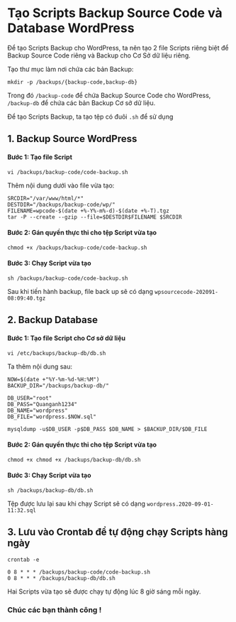 # Tạo Scripts Backup Source Code và Database WordPress

Để tạo Scripts Backup cho WordPress, ta nên tạo 2 file Scripts riêng biệt để Backup Source Code riêng và Backup cho Cơ Sở dữ liệu riêng.

Tạo thư mục làm nơi chứa các bản Backup:

`mkdir -p /backups/{backup-code,backup-db}`

Trong đó `/backup-code` để chứa Backup Source Code cho WordPress, `/backup-db` để chứa các bản Backup Cơ sở dữ liệu.

Để tạo Scripts Backup, ta tạo tệp có đuôi `.sh` để sử dụng

## 1. Backup Source WordPress

#### Bước 1: Tạo file Script

`vi /backups/backup-code/code-backup.sh`

Thêm nội dung dưới vào file vừa tạo:

```
SRCDIR="/var/www/html/*"
DESTDIR="/backups/backup-code/wp/"
FILENAME=wpcode-$(date +%-Y%-m%-d)-$(date +%-T).tgz
tar -P --create --gzip --file=$DESTDIR$FILENAME $SRCDIR
```

#### Bước 2: Gán quyền thực thi cho tệp Script vừa tạo

`chmod +x /backups/backup-code/code-backup.sh`

#### Bước 3: Chạy Script vừa tạo

`sh /backups/backup-code/code-backup.sh`

Sau khi tiến hành backup, file back up sẽ có dạng `wpsourcecode-202091-08:09:40.tgz` 

## 2. Backup Database

#### Bước 1: Tạo file Script cho Cơ sở dữ liệu

`vi /etc/backups/backup-db/db.sh`

Ta thêm nội dung sau:

```
NOW=$(date +"%Y-%m-%d-%H:%M")
BACKUP_DIR="/backups/backup-db/"

DB_USER="root"
DB_PASS="Quanganh1234"
DB_NAME="wordpress"
DB_FILE="wordpress.$NOW.sql"

mysqldump -u$DB_USER -p$DB_PASS $DB_NAME > $BACKUP_DIR/$DB_FILE
```

#### Bước 2: Gán quyền thực thi cho tệp Script vừa tạo

`chmod +x chmod +x /backups/backup-db/db.sh`

#### Bước 3: Chạy Script vừa tạo

`sh /backups/backup-db/db.sh`

Tệp được lưu lại sau khi chạy Script sẽ có dạng `wordpress.2020-09-01-11:32.sql`

## 3. Lưu vào Crontab để tự động chạy Scripts hàng ngày

`crontab -e`

```
0 8 * * * /backups/backup-code/code-backup.sh
0 8 * * * /backups/backup-db/db.sh
```

Hai Scripts vừa tạo sẽ được chạy tự động lúc 8 giờ sáng mỗi ngày.

### Chúc các bạn thành công !